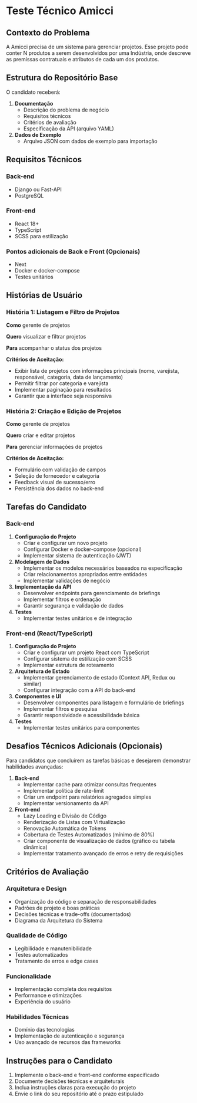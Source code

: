 # Teste Técnico Amicci

## Contexto do Problema

A Amicci precisa de um sistema para gerenciar projetos. Esse projeto pode conter N produtos a serem desenvolvidos por uma Indústria, onde descreve as premissas contratuais e atributos de cada um dos produtos.

## Estrutura do Repositório Base

O candidato receberá:

1. **Documentação**
    - Descrição do problema de negócio
    - Requisitos técnicos
    - Critérios de avaliação
    - Especificação da API (arquivo YAML)
2. **Dados de Exemplo**
    - Arquivo JSON com dados de exemplo para importação

## Requisitos Técnicos

### Back-end

- Django ou Fast-API
- PostgreSQL

### Front-end

- React 18+
- TypeScript
- SCSS para estilização

### Pontos adicionais de Back e Front (Opcionais)

- Next
- Docker e docker-compose
- Testes unitários

## Histórias de Usuário

### História 1: Listagem e Filtro de Projetos

**Como** gerente de projetos

**Quero** visualizar e filtrar projetos

**Para** acompanhar o status dos projetos

**Critérios de Aceitação:**

- Exibir lista de projetos com informações principais (nome, varejista, responsável, categoria, data de lançamento)
- Permitir filtrar por categoria e varejista
- Implementar paginação para resultados
- Garantir que a interface seja responsiva

### História 2: Criação e Edição de Projetos

**Como** gerente de projetos

**Quero** criar e editar projetos

**Para** gerenciar informações de projetos

**Critérios de Aceitação:**

- Formulário com validação de campos
- Seleção de fornecedor e categoria
- Feedback visual de sucesso/erro
- Persistência dos dados no back-end

## Tarefas do Candidato

### Back-end

1. **Configuração do Projeto**
    - Criar e configurar um novo projeto
    - Configurar Docker e docker-compose (opcional)
    - Implementar sistema de autenticação (JWT)
2. **Modelagem de Dados**
    - Implementar os modelos necessários baseados na especificação
    - Criar relacionamentos apropriados entre entidades
    - Implementar validações de negócio
3. **Implementação da API**
    - Desenvolver endpoints para gerenciamento de briefings
    - Implementar filtros e ordenação
    - Garantir segurança e validação de dados
4. **Testes**
    - Implementar testes unitários e de integração

### Front-end (React/TypeScript)

1. **Configuração do Projeto**
    - Criar e configurar um projeto React com TypeScript
    - Configurar sistema de estilização com SCSS
    - Implementar estrutura de roteamento
2. **Arquitetura de Estado**
    - Implementar gerenciamento de estado (Context API, Redux ou similar)
    - Configurar integração com a API do back-end
3. **Componentes e UI**
    - Desenvolver componentes para listagem e formulário de briefings
    - Implementar filtros e pesquisa
    - Garantir responsividade e acessibilidade básica
4. **Testes**
    - Implementar testes unitários para componentes

## Desafios Técnicos Adicionais (Opcionais)

Para candidatos que concluírem as tarefas básicas e desejarem demonstrar habilidades avançadas:

1. **Back-end**
    - Implementar cache para otimizar consultas frequentes
    - Implementar política de rate-limit
    - Criar um endpoint para relatórios agregados simples
    - Implementar versionamento da API
2. **Front-end**
    - Lazy Loading e Divisão de Código
    - Renderização de Listas com Virtualização
    - Renovação Automática de Tokens
    - Cobertura de Testes Automatizados (mínimo de 80%)
    - Criar componente de visualização de dados (gráfico ou tabela dinâmica)
    - Implementar tratamento avançado de erros e retry de requisições

## Critérios de Avaliação

### Arquitetura e Design

- Organização do código e separação de responsabilidades
- Padrões de projeto e boas práticas
- Decisões técnicas e trade-offs (documentados)
- Diagrama da Arquitetura do Sistema

### Qualidade de Código

- Legibilidade e manutenibilidade
- Testes automatizados
- Tratamento de erros e edge cases

### Funcionalidade

- Implementação completa dos requisitos
- Performance e otimizações
- Experiência do usuário

### Habilidades Técnicas

- Domínio das tecnologias
- Implementação de autenticação e segurança
- Uso avançado de recursos das frameworks

## Instruções para o Candidato

1. Implemente o back-end e front-end conforme especificado
2. Documente decisões técnicas e arquiteturais
3. Inclua instruções claras para execução do projeto
4. Envie o link do seu repositório até o prazo estipulado
